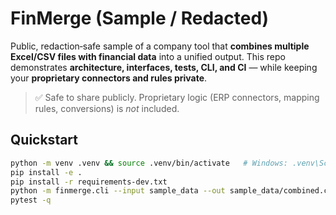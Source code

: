 # FinMerge (Sample / Redacted)

Public, redaction‑safe sample of a company tool that **combines multiple Excel/CSV files
with financial data** into a unified output. This repo demonstrates **architecture,
interfaces, tests, CLI, and CI** — while keeping your **proprietary connectors
and rules private**.

> ✅ Safe to share publicly. Proprietary logic (ERP connectors, mapping rules, conversions) is *not* included.

## Quickstart
```bash
python -m venv .venv && source .venv/bin/activate   # Windows: .venv\Scripts\activate
pip install -e .
pip install -r requirements-dev.txt
python -m finmerge.cli --input sample_data --out sample_data/combined.csv --aggregate account currency
pytest -q
```
